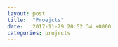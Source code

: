 ```yaml
---
layout: post
title:  "Proejcts"
date:   2017-11-29 20:52:34 +0000
categories: projects
---
```



[Exile Mod]: http://www.exilemod.com/
